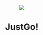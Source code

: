 <div align='center'>
  <img src='https://user-images.githubusercontent.com/23531034/148371444-6a9e799d-74ba-4c96-be74-b5610618bafe.png' />
  <h1>JustGo!</h1>
</div>
